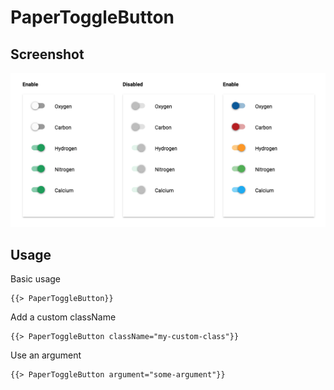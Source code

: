 # PaperToggleButton 


## Screenshot
![PaperToggleButton ](../../../examples/readme/PaperToggleButton.png)

## Usage

Basic usage

```
{{> PaperToggleButton}}
```

Add a custom className

```
{{> PaperToggleButton className="my-custom-class"}}
```

Use an argument

```
{{> PaperToggleButton argument="some-argument"}}
```